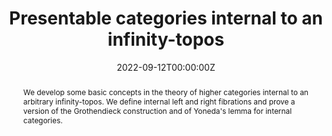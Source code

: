 ---
title: "Presentable categories internal to an infinity-topos"
authors:
- admin
- Sebastian Wolf
date: "2022-09-12T00:00:00Z"
doi: ""

# Schedule page publish date (NOT publication's date).
publishDate: "2022-09-12T00:00:00Z"

# Publication type.
# Accepts a single type but formatted as a YAML list (for Hugo requirements).
# Enter a publication type from the CSL standard.
publication_types: ["article"]

# Publication name and optional abbreviated publication name.
publication: "Presentable categories internal to an infinity-topos"
publication_short: ""

abstract: We develop some basic concepts in the theory of higher categories internal to an arbitrary infinity-topos. We define internal left and right fibrations and prove a version of the Grothendieck construction and of Yoneda's lemma for internal categories.


links:
url_pdf: https://arxiv.org/pdf/2209.05103.pdf

---